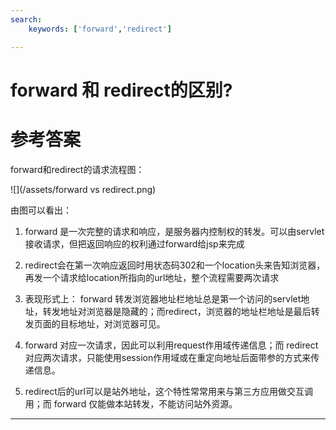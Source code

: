 ```yaml
---
search:
    keywords: ['forward','redirect']

---
```



# forward 和 redirect的区别?

# 参考答案

forward和redirect的请求流程图：

![](/assets/forward vs redirect.png)

由图可以看出：

1. forward 是一次完整的请求和响应，是服务器内控制权的转发。可以由servlet接收请求，但把返回响应的权利通过forward给jsp来完成

2. redirect会在第一次响应返回时用状态码302和一个location头来告知浏览器，再发一个请求给location所指向的url地址，整个流程需要两次请求

3. 表现形式上： forward 转发浏览器地址栏地址总是第一个访问的servlet地址，转发地址对浏览器是隐藏的；而redirect，浏览器的地址栏地址是最后转发页面的目标地址，对浏览器可见。

4. forward 对应一次请求，因此可以利用request作用域传递信息；而 redirect 对应两次请求，只能使用session作用域或在重定向地址后面带参的方式来传递信息。

5. redirect后的url可以是站外地址，这个特性常常用来与第三方应用做交互调用；而 forward 仅能做本站转发，不能访问站外资源。

---

